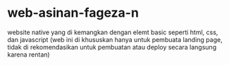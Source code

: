 # web-asinan-fageza-n
website native yang di kemangkan dengan elemt basic seperti html, css, dan javascript (web ini di khususkan hanya untuk pembuata landing page, tidak di rekomendasikan untuk pembuatan atau deploy secara langsung karena rentan)
